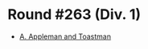 # Round #263 (Div. 1)

* [A. Appleman and Toastman][]

[A. Appleman and Toastman]: http://codeforces.com/contest/461/problem/A
